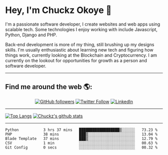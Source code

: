 # Hey, I'm Chuckz Okoye 👑


I'm a passionate software developer, I create websites and web apps using scalable tech. Some technologies I enjoy working with include Javascript, Python, Django and PHP.

Back-end development is more of my thing, still brushing up my designs skills. I'm usually enthusiastic about learning new tech and figuring how things work, currently looking at the Blockchain and Cryptocurrency.
I am currently on the lookout for opportunities for growth as a person and software developer.

-----

## Find me around the web 🌎:
<p align="center">
    <a href="https://github.com/tricelex"><img alt="GitHub followers" src="https://img.shields.io/github/followers/tricelex?style=social"></a>
	<a href="https://twitter.com/chuckzokoye"><img alt="Twitter Follow" src="https://img.shields.io/twitter/follow/chuckzokoye?style=social"></a>
	<a href="https://www.linkedin.com/in/chuckzokoye"><img src="https://img.shields.io/badge/LinkedIn--_.svg?style=social&logo=linkedin" alt="LinkedIn"></a>
</p>

-----
[![Top Langs](https://github-readme-stats.vercel.app/api/top-langs/?username=tricelex)](https://github.com/anuraghazra/github-readme-stats)   [![Chuckz's github stats](https://github-readme-stats.vercel.app/api?username=tricelex&count_private=true&show_icons=true&theme=shades-of-purple)](https://github.com/anuraghazra/github-readme-stats)





-----

<!--START_SECTION:waka-->
```text
Python           3 hrs 37 mins   ██████████████████▒░░░░░░   73.23 % 
PHP              38 mins         ███▒░░░░░░░░░░░░░░░░░░░░░   13.04 % 
Blade Template   37 mins         ███▒░░░░░░░░░░░░░░░░░░░░░   12.79 % 
CSV              1 min           ░░░░░░░░░░░░░░░░░░░░░░░░░   00.63 % 
Git Config       0 secs          ░░░░░░░░░░░░░░░░░░░░░░░░░   00.32 % 
```
<!--END_SECTION:waka-->